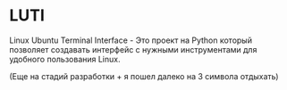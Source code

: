 # LUTI
Linux Ubuntu Terminal Interface - Это проект на Python который позволяет создавать интерфейс с нужными инструментами для удобного пользования Linux.

(Еще на стадий разработки + я пошел далеко на 3 символа отдыхать)
